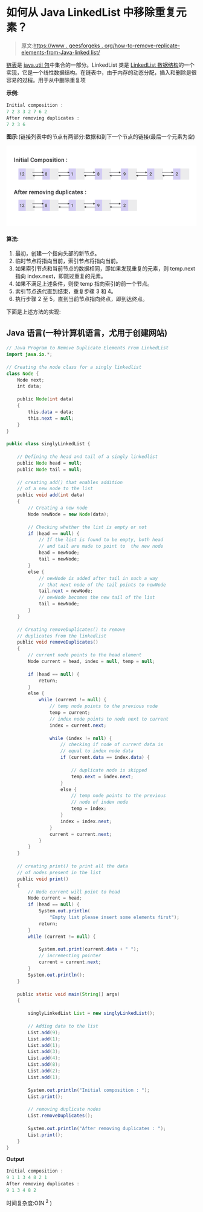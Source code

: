 # 如何从 Java LinkedList 中移除重复元素？

> 原文:[https://www . geesforgeks . org/how-to-remove-replicate-elements-from-Java-linked list/](https://www.geeksforgeeks.org/how-to-remove-duplicate-elements-from-java-linkedlist/)

[链表](https://www.geeksforgeeks.org/linked-list-in-java/)是 [java.util 包](https://www.geeksforgeeks.org/java-util-package-java/)中集合的一部分。LinkedList 类是 [LinkedList 数据结构](https://www.geeksforgeeks.org/data-structures/linked-list/)的一个实现，它是一个线性数据结构。在链表中，由于内存的动态分配，插入和删除是很容易的过程。用于从中删除重复项

**示例:**

```java
Initial composition : 
7 2 3 3 2 7 6 2 
After removing duplicates : 
7 2 3 6
```

**图示**:(链接列表中的节点有两部分:数据和到下一个节点的链接(最后一个元素为空)

![How-to-Remove-Duplicate-Elements-From-Java-LinkedList](img/e7d84559b0993c30b815b76141c08cdb.png)

#### **算法:**

1.  最初，创建一个指向头部的新节点。
2.  临时节点将指向当前，索引节点将指向当前。
3.  如果索引节点和当前节点的数据相同，即如果发现重复的元素，则 temp.next 指向 index.next，即跳过重复的元素。
4.  如果不满足上述条件，则使 temp 指向索引的前一个节点。
5.  索引节点迭代直到结束，重复步骤 3 和 4。
6.  执行步骤 2 至 5，直到当前节点指向终点，即到达终点。

下面是上述方法的实现:

## Java 语言(一种计算机语言，尤用于创建网站)

```java
// Java Program to Remove Duplicate Elements From LinkedList
import java.io.*;

// Creating the node class for a singly linkedlist
class Node {
    Node next;
    int data;

    public Node(int data)
    {
        this.data = data;
        this.next = null;
    }
}

public class singlyLinkedList {

    // Defining the head and tail of a singly linkedlist
    public Node head = null;
    public Node tail = null;

    // creating add() that enables addition
    // of a new node to the list
    public void add(int data)
    {
        // Creating a new node
        Node newNode = new Node(data);

        // Checking whether the list is empty or not
        if (head == null) {
            // If the list is found to be empty, both head
            // and tail are made to point to  the new node
            head = newNode;
            tail = newNode;
        }
        else {
            // newNode is added after tail in such a way
            // that next node of the tail points to newNode
            tail.next = newNode;
            // newNode becomes the new tail of the list
            tail = newNode;
        }
    }

    // Creating removeDuplicates() to remove
    // duplicates from the linkedlist
    public void removeDuplicates()
    {
        // current node points to the head element
        Node current = head, index = null, temp = null;

        if (head == null) {
            return;
        }
        else {
            while (current != null) {
                // temp node points to the previous node
                temp = current;
                // index node points to node next to current
                index = current.next;

                while (index != null) {
                    // checking if node of current data is
                    // equal to index node data
                    if (current.data == index.data) {

                        // duplicate node is skipped
                        temp.next = index.next;
                    }
                    else {
                        // temp node points to the previous
                        // node of index node
                        temp = index;
                    }
                    index = index.next;
                }
                current = current.next;
            }
        }
    }

    // creating print() to print all the data
    // of nodes present in the list
    public void print()
    {
        // Node current will point to head
        Node current = head;
        if (head == null) {
            System.out.println(
                "Empty list please insert some elements first");
            return;
        }
        while (current != null) {

            System.out.print(current.data + " ");
            // incrementing pointer
            current = current.next;
        }
        System.out.println();
    }

    public static void main(String[] args)
    {

        singlyLinkedList List = new singlyLinkedList();

        // Adding data to the list
        List.add(9);
        List.add(1);
        List.add(1);
        List.add(3);
        List.add(4);
        List.add(8);
        List.add(2);
        List.add(1);

        System.out.println("Initial composition : ");
        List.print();

        // removing duplicate nodes
        List.removeDuplicates();

        System.out.println("After removing duplicates : ");
        List.print();
    }
}
```

**Output**

```java
Initial composition : 
9 1 1 3 4 8 2 1 
After removing duplicates : 
9 1 3 4 8 2 

```

时间复杂度:O(N <sup>2</sup> )